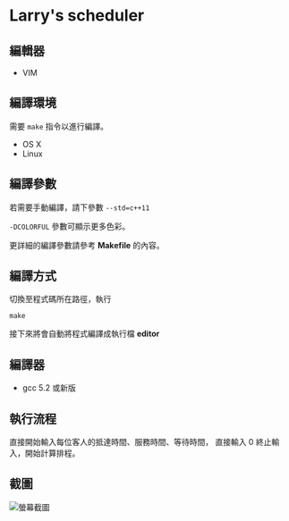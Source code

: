 
# Larry's scheduler

## 編輯器
* VIM

## 編譯環境
需要 `make` 指令以進行編譯。

* OS X
* Linux

## 編譯參數
若需要手動編譯，請下參數 `--std=c++11`

`-DCOLORFUL` 參數可顯示更多色彩。

更詳細的編譯參數請參考 **Makefile** 的內容。


## 編譯方式
切換至程式碼所在路徑，執行

```
make
```

接下來將會自動將程式編譯成執行檔 **editor**

## 編譯器
* gcc 5.2 或新版

## 執行流程

直接開始輸入每位客人的抵達時間、服務時間、等待時間，
直接輸入 0 終止輸入，開始計算排程。

## 截圖
![螢幕截圖]()
